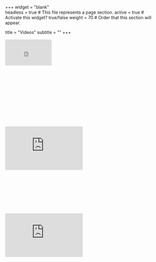 +++
widget = "blank"  
headless = true  # This file represents a page section.
active = true  # Activate this widget? true/false
weight = 70  # Order that this section will appear.

title = "Videos"
subtitle = ""
+++
 
<div style="position: relative; padding-bottom: 56.25%; height: 0; overflow: hidden;">
  <iframe src="https://www.youtube.com/embed/2RJtDc5HjDQ" style="position: absolute; top: 1; left: 0; width: 30%; height: 30%; border:0;" allowfullscreen title="YouTube Video"></iframe>
</div>

<div style="position: relative; padding-bottom: 56.25%; height: 0; overflow: hidden;">
  <iframe src="https://www.youtube.com/embed/C9_jVWhoJW0" style="position: absolute; top: 0; left: 0; width: 50%; height: 50%; border:0;" allowfullscreen title="YouTube Video"></iframe>
</div>

<div style="position: relative; padding-bottom: 56.25%; height: 0; overflow: hidden;">
  <iframe src="https://www.youtube.com/embed/1d8nbIJsIXI" style="position: absolute; top: 0; left: 0; width: 50%; height: 50%; border:0;" allowfullscreen title="YouTube Video"></iframe>
</div>
